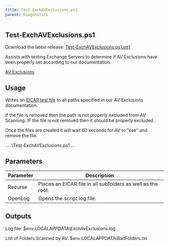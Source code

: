 ```yaml
---
title: Test-ExchAVExclusions.ps1
parent: Diagnostics
---
```


## Test-ExchAVExclusions.ps1

Download the latest release: [Test-ExchAVExclusions.ps1.ps1](https://github.com/microsoft/CSS-Exchange/releases/latest/download/Test-ExchAVExclusions.ps1)

Assists with testing Exchange Servers to determine if AV Exclusions have been properly set according to our documentation.

[AV Exclusions](https://docs.microsoft.com/en-us/Exchange/antispam-and-antimalware/windows-antivirus-software?view=exchserver-2019)

## Usage

Writes an [EICAR test file](https://en.wikipedia.org/wiki/EICAR_test_file) to all paths specified in our AV Exclusions documentation.

If the file is removed then the path is not properly excluded from AV Scanning.
IF the file is not removed then it should be properly excluded.

Once the files are created it will wait 60 seconds for AV to "see" and remove the file.

...
.\Test-ExchAVExclusions.ps1
...


## Parameters

Parameter | Description |
----------|-------------|
Recurse | Places an EICAR file in all subfolders as well as the root.
OpenLog | Opens the script log file.

## Outputs

Log file:
$env:LOCALAPPDATA\ExchAvExclusions.log

List of Folders Scanned by AV:
$env:LOCALAPPDATA\BadFolders.txt
